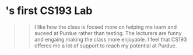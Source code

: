 # <Brandon Donohue>'s first CS193 Lab
  >> I like how the class is focsed more on helping me learn and suceed at Purdue rather than testing. 
  >> The lecturers are funny and engaing making the class more enjoyable. 
  >> I feel that CS193 offeres me a lot of support to reach my potential at Purdue. 
